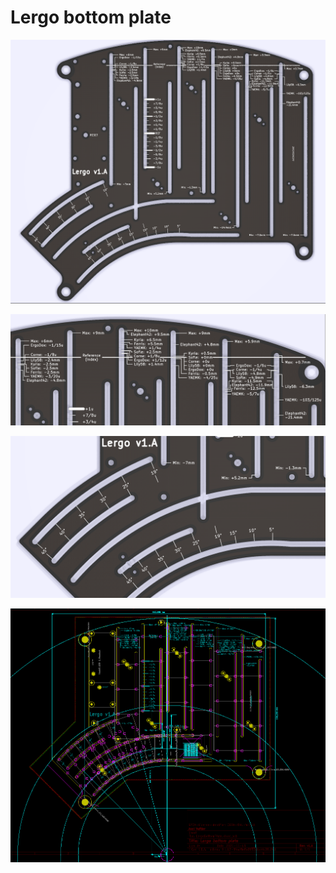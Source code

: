 # Lergo bottom plate

[![Overview](images/LergoBottomPlate.png)](images/LergoBottomPlate.png?raw=true)

[![Top legends](images/LergoBottomPlate-closeup1.png)](images/LergoBottomPlate-closeup1.png?raw=true)

[![Thumb legends](images/LergoBottomPlate-closeup2.png)](images/LergoBottomPlate-closeup2.png?raw=true)

[![Construction lines](images/LergoBottomPlate-Construction.png)](images/LergoBottomPlate-Construction.png?raw=true)
